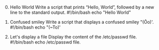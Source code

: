 0. Hello World
Write a script that prints “Hello, World”, followed by a new line to the standard output.
#!/bin/bash
echo "Hello World"

1. Confused smiley
Write a script that displays a confused smiley "(Ôo)'.
#!/bin/bash
echo "(~To)'

2. Let's display a file
Display the content of the /etc/passwd file.
#!/bin/bash
echo /etc/passwd file.


